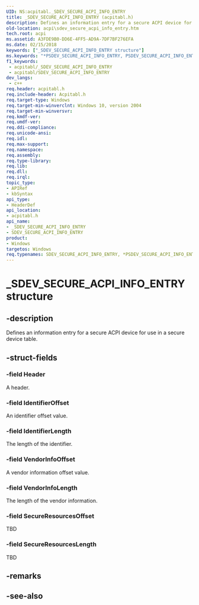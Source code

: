```yaml
---
UID: NS:acpitabl._SDEV_SECURE_ACPI_INFO_ENTRY
title: _SDEV_SECURE_ACPI_INFO_ENTRY (acpitabl.h)
description: Defines an information entry for a secure ACPI device for use in a secure device table.
old-location: acpi\sdev_secure_acpi_info_entry.htm
tech.root: acpi
ms.assetid: A3FDE9B0-DD6E-4FF5-AD9A-7DF7BF276EFA
ms.date: 02/15/2018
keywords: ["_SDEV_SECURE_ACPI_INFO_ENTRY structure"]
ms.keywords: "*PSDEV_SECURE_ACPI_INFO_ENTRY, PSDEV_SECURE_ACPI_INFO_ENTRY, PSDEV_SECURE_ACPI_INFO_ENTRY structure pointer [ACPI Devices], SDEV_SECURE_ACPI_INFO_ENTRY, SDEV_SECURE_ACPI_INFO_ENTRY structure [ACPI Devices], _SDEV_SECURE_ACPI_INFO_ENTRY, acpi.sdev_secure_acpi_info_entry, acpitabl/PSDEV_SECURE_ACPI_INFO_ENTRY, acpitabl/SDEV_SECURE_ACPI_INFO_ENTRY"
f1_keywords:
 - acpitabl/_SDEV_SECURE_ACPI_INFO_ENTRY
 - acpitabl/SDEV_SECURE_ACPI_INFO_ENTRY
dev_langs:
 - c++
req.header: acpitabl.h
req.include-header: Acpitabl.h
req.target-type: Windows
req.target-min-winverclnt: Windows 10, version 2004
req.target-min-winversvr: 
req.kmdf-ver: 
req.umdf-ver: 
req.ddi-compliance: 
req.unicode-ansi: 
req.idl: 
req.max-support: 
req.namespace: 
req.assembly: 
req.type-library: 
req.lib: 
req.dll: 
req.irql: 
topic_type:
- APIRef
- kbSyntax
api_type:
- HeaderDef
api_location:
- acpitabl.h
api_name:
- _SDEV_SECURE_ACPI_INFO_ENTRY
- SDEV_SECURE_ACPI_INFO_ENTRY
product:
- Windows
targetos: Windows
req.typenames: SDEV_SECURE_ACPI_INFO_ENTRY, *PSDEV_SECURE_ACPI_INFO_ENTRY
---
```


# _SDEV_SECURE_ACPI_INFO_ENTRY structure

## -description

Defines an information entry for a secure ACPI device for use in a secure device table.

## -struct-fields

### -field Header

A header.

### -field IdentifierOffset

An identifier offset value.

### -field IdentifierLength

The length of the identifier.

### -field VendorInfoOffset

A vendor information offset value.

### -field VendorInfoLength

The length of the vendor information.

### -field SecureResourcesOffset

TBD

### -field SecureResourcesLength

TBD

## -remarks

## -see-also
